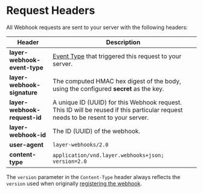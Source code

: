 # Request Headers

All Webhook requests are sent to your server with the following headers:

| Header | Description |
|--------|--------------|
| **layer-webhook-event-type** | [Event Type](introduction#event-types) that triggered this request to your server. |
| **layer-webhook-signature** | The computed HMAC hex digest of the body, using the configured **secret** as the key. |
| **layer-webhook-request-id** | A unique ID (UUID) for this Webhook request. This ID will be reused if this particular request needs to be resent to your server. |
| **layer-webhook-id** | The ID (UUID) of the webhook. |
| **user-agent** | `layer-webhooks/2.0` |
| **content-type** | `application/vnd.layer.webhooks+json; version=2.0` |

The `version` parameter in the `Content-Type` header always reflects the `version` used when originally [registering the webhook](/docs/webhooks/rest#register).
